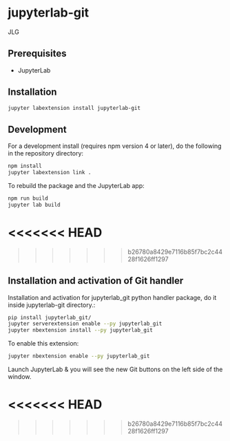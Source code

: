 # jupyterlab-git

JLG


## Prerequisites

* JupyterLab

## Installation

```bash
jupyter labextension install jupyterlab-git
```

## Development

For a development install (requires npm version 4 or later), do the following in the repository directory:

```bash
npm install
jupyter labextension link .
```

To rebuild the package and the JupyterLab app:

```bash
npm run build
jupyter lab build
```
<<<<<<< HEAD
=======

>>>>>>> b26780a8429e7116b85f7bc2c4428f1626ff1297
## Installation and activation of Git handler

Installation and activation for jupyterlab_git python handler package, do it inside jupyterlab-git directory.:

```bash
pip install jupyterlab_git/
jupyter serverextension enable --py jupyterlab_git
jupyter nbextension install --py jupyterlab_git
```

To enable this extension:

```bash
jupyter nbextension enable --py jupyterlab_git
```

Launch JupyterLab & you will see the new Git buttons on the left side of the window.


<<<<<<< HEAD
=======

>>>>>>> b26780a8429e7116b85f7bc2c4428f1626ff1297
